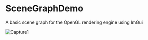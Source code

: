 # SceneGraphDemo
A basic scene graph for the OpenGL rendering engine using ImGui

![Capture1](https://user-images.githubusercontent.com/69974236/227800815-009dccca-6e0e-4843-9bbf-70f721592410.PNG)
